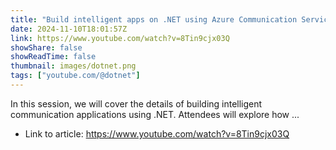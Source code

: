 ```yaml
---
title: "Build intelligent apps on .NET using Azure Communication Services | .NET Conf 2024"
date: 2024-11-10T18:01:57Z
link: https://www.youtube.com/watch?v=8Tin9cjx03Q
showShare: false
showReadTime: false
thumbnail: images/dotnet.png
tags: ["youtube.com/@dotnet"]
---
```

In this session, we will cover the details of building intelligent communication applications using .NET. Attendees will explore how ...

- Link to article: https://www.youtube.com/watch?v=8Tin9cjx03Q